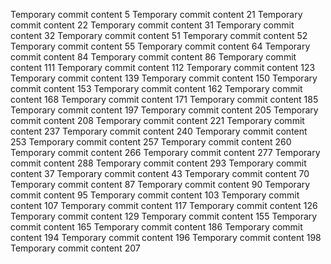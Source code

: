 Temporary commit content 5
Temporary commit content 21
Temporary commit content 22
Temporary commit content 31
Temporary commit content 32
Temporary commit content 51
Temporary commit content 52
Temporary commit content 55
Temporary commit content 64
Temporary commit content 84
Temporary commit content 86
Temporary commit content 111
Temporary commit content 112
Temporary commit content 123
Temporary commit content 139
Temporary commit content 150
Temporary commit content 153
Temporary commit content 162
Temporary commit content 168
Temporary commit content 171
Temporary commit content 185
Temporary commit content 197
Temporary commit content 205
Temporary commit content 208
Temporary commit content 221
Temporary commit content 237
Temporary commit content 240
Temporary commit content 253
Temporary commit content 257
Temporary commit content 260
Temporary commit content 266
Temporary commit content 277
Temporary commit content 288
Temporary commit content 293
Temporary commit content 37
Temporary commit content 43
Temporary commit content 70
Temporary commit content 87
Temporary commit content 90
Temporary commit content 95
Temporary commit content 103
Temporary commit content 107
Temporary commit content 117
Temporary commit content 126
Temporary commit content 129
Temporary commit content 155
Temporary commit content 165
Temporary commit content 186
Temporary commit content 194
Temporary commit content 196
Temporary commit content 198
Temporary commit content 207
